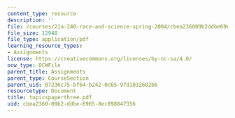 ```yaml
---
content_type: resource
description: ''
file: /courses/21a-240-race-and-science-spring-2004/cbea236009b2ddbe69658ec898847356_topicspaperthree.pdf
file_size: 12948
file_type: application/pdf
learning_resource_types:
- Assignments
license: https://creativecommons.org/licenses/by-nc-sa/4.0/
ocw_type: OCWFile
parent_title: Assignments
parent_type: CourseSection
parent_uid: 07236c75-bf64-b242-0c65-9fd1032602b6
resourcetype: Document
title: topicspaperthree.pdf
uid: cbea2360-09b2-ddbe-6965-8ec898847356
---
```


